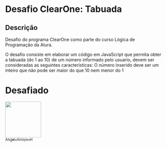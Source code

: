 <h1> Desafio ClearOne: Tabuada

<h2> Descrição </h2>
<p> Desafio do programa ClearOne como parte do curso Lógica de Programação da Alura.</p>
<p> O desafio consiste em elaborar um código em JavaScript que permita obter a tabuada (do 1 ao 10) de um número informado pelo usuario, devem ser consideradas as seguintes características: O número inserido deve ser um inteiro que não pode ser maior do que 10 nem menor do 1</p>

# Desafiado
[<img loading="lazy" src="https://avatars.githubusercontent.com/u/195226990?v=4" width=115><br><sub>Angel-Arroyo-H](https://github.com/Angel-Arroyo-H)
